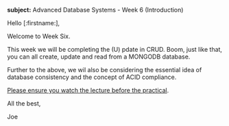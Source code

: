 **subject:** Advanced Database Systems - Week 6 (Introduction)

Hello [:firstname:],

Welcome to Week Six.

This week we will be completing the (U) pdate in CRUD. Boom, just like that, you can all create, update and read from a MONGODB database. 

Further to the above, we wil also be considering the essential idea of database consistency and the concept of ACID compliance. 

[Please ensure you watch the lecture before the practical](https://joeappleton18.github.io/advanced-database-systems-2021/sessions/week_6_a/lecture.html).


All the best,
	
Joe
